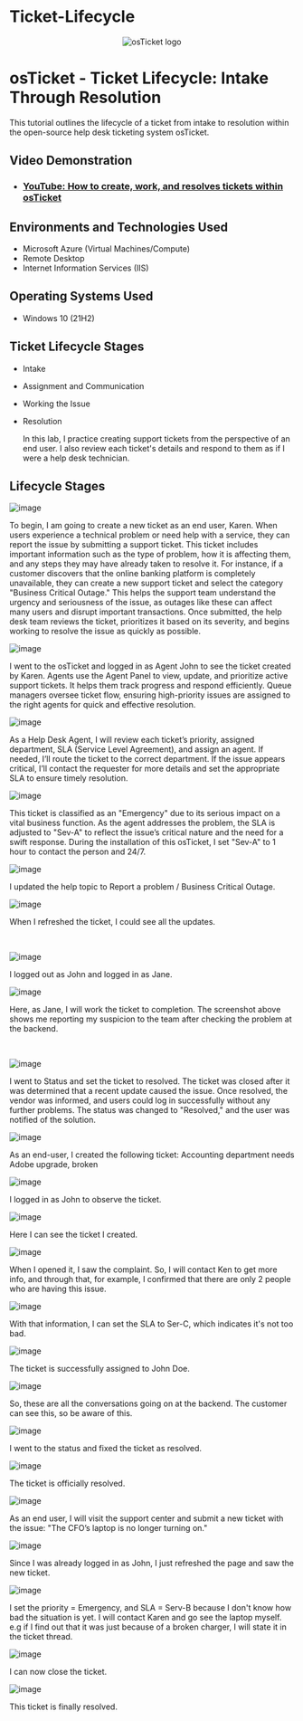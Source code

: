 # Ticket-Lifecycle
<p align="center">
<img src="https://i.imgur.com/Clzj7Xs.png" alt="osTicket logo"/>
</p>

<h1>osTicket - Ticket Lifecycle: Intake Through Resolution</h1>
This tutorial outlines the lifecycle of a ticket from intake to resolution within the open-source help desk ticketing system osTicket.<br />


<h2>Video Demonstration</h2>

- ### [YouTube: How to create, work, and resolves tickets within osTicket](https://www.youtube.com)

<h2>Environments and Technologies Used</h2>

- Microsoft Azure (Virtual Machines/Compute)
- Remote Desktop
- Internet Information Services (IIS)

<h2>Operating Systems Used </h2>

- Windows 10</b> (21H2)

<h2>Ticket Lifecycle Stages</h2>

- Intake
- Assignment and Communication
- Working the Issue
- Resolution

  In this lab, I practice creating support tickets from the perspective of an end user. I also review each ticket's details and respond to them as if I were a help desk technician.

<h2>Lifecycle Stages</h2>

<p>
  
![image](https://github.com/user-attachments/assets/3fec7061-35dc-4097-895a-3e3fb06a5310)

</p>
<p>
To begin, I am going to create a new ticket as an end user, Karen.
When users experience a technical problem or need help with a service, they can report the issue by submitting a support ticket. This ticket includes important information such as the type of problem, how it is affecting them, and any steps they may have already taken to resolve it. For instance, if a customer discovers that the online banking platform is completely unavailable, they can create a new support ticket and select the category "Business Critical Outage." This helps the support team understand the urgency and seriousness of the issue, as outages like these can affect many users and disrupt important transactions. Once submitted, the help desk team reviews the ticket, prioritizes it based on its severity, and begins working to resolve the issue as quickly as possible.

![image](https://github.com/user-attachments/assets/4ec87747-a8db-4f5a-8047-51495f1c58c3)

I went to the osTicket and logged in as Agent John to see the ticket created by Karen. Agents use the Agent Panel to view, update, and prioritize active support tickets. It helps them track progress and respond efficiently. Queue managers oversee ticket flow, ensuring high-priority issues are assigned to the right agents for quick and effective resolution.

![image](https://github.com/user-attachments/assets/e335a72a-bc43-466b-9b2d-9ca6fdb1790d)

As a Help Desk Agent, I will review each ticket’s priority, assigned department, SLA (Service Level Agreement), and assign an agent. If needed, I’ll route the ticket to the correct department. If the issue appears critical, I’ll contact the requester for more details and set the appropriate SLA to ensure timely resolution.   

![image](https://github.com/user-attachments/assets/e9567846-8094-47ab-8c6e-301b3f1d68fc)

This ticket is classified as an "Emergency" due to its serious impact on a vital business function. As the agent addresses the problem, the SLA is adjusted to "Sev-A" to reflect the issue’s critical nature and the need for a swift response. During the installation of this osTicket, I set "Sev-A" to 1 hour to contact the person and 24/7. 

![image](https://github.com/user-attachments/assets/f0b94ee4-0e23-4eb8-8a27-4f98d9ac38d3)

I updated the help topic to Report a problem / Business Critical Outage.

![image](https://github.com/user-attachments/assets/06819b5a-b24d-4e49-999d-e57ad8f49002)

When I refreshed the ticket, I could see all the updates.

</p>
<br />

<p>
  
![image](https://github.com/user-attachments/assets/a2543d12-eb4c-41ef-847d-eadb8763e33a)

</p>
<p>

I logged out as John and logged  in as Jane. 

![image](https://github.com/user-attachments/assets/eb54354c-2492-41a0-8595-182228c5a3ca)

Here, as Jane, I will work the ticket to completion. The screenshot above shows me reporting my suspicion to the team after checking the problem at the backend. 
</p>
<br />

<p>

![image](https://github.com/user-attachments/assets/3288fc5e-b78a-430d-9459-ab6d79830d51)

</p>
<p>
  
I went to Status and set the ticket to resolved. The ticket was closed after it was determined that a recent update caused the issue. Once resolved, the vendor was informed, and users could log in successfully without any further problems. The status was changed to "Resolved," and the user was notified of the solution.

![image](https://github.com/user-attachments/assets/0c0145aa-595e-4ab3-92d2-bb943c5aabc1)

As an end-user, I created the following ticket: Accounting department needs Adobe upgrade, broken

![image](https://github.com/user-attachments/assets/4e1d384f-64f5-40eb-bbb3-e7a9bc0fc4a4)

I logged in as John to observe the ticket. 

![image](https://github.com/user-attachments/assets/1341788e-17e8-4b84-88d5-2903602ed89a)

Here I can see the ticket I created. 

![image](https://github.com/user-attachments/assets/a05c04f5-1b6f-456c-ad56-25f2c36b9116)

When I opened it, I saw the complaint. So, I will contact Ken to get more info, and through that, for example, I confirmed that there are only 2 people who are having this issue.

![image](https://github.com/user-attachments/assets/3e7f801a-d1b2-42f0-87a8-f8b555787243)

With that information, I can set the SLA to Ser-C, which indicates it's not too bad. 

![image](https://github.com/user-attachments/assets/f0e47bc7-53a2-43df-93a9-a6461b9fc5ae) 

The ticket is successfully assigned to John Doe.

![image](https://github.com/user-attachments/assets/1d630fbc-f989-4761-a55b-6755402ad7cd)

So, these are all the conversations going on at the backend. The customer can see this, so be aware of this. 

![image](https://github.com/user-attachments/assets/8464c152-0f62-4e19-ab94-f3f84b80e5dd)

I went to the status and fixed the ticket as resolved. 

![image](https://github.com/user-attachments/assets/03efc6e1-4c4c-4422-be71-49e3b9cb7b1a)

The ticket is officially resolved.

![image](https://github.com/user-attachments/assets/5c4c6676-76d2-436c-8825-1ec59267e99c)

As an end user, I will visit the support center and submit a new ticket with the issue: "The CFO’s laptop is no longer turning on."

![image](https://github.com/user-attachments/assets/f5b04901-639b-4f52-b940-551b93554346)

Since I was already logged in as John, I just refreshed the page and saw the new ticket. 

![image](https://github.com/user-attachments/assets/c5feb218-671b-4092-9d04-39e27f3842c3)

I set the priority = Emergency, and SLA = Serv-B because I don't know how bad the situation is yet. I will contact Karen and go see the laptop myself. e.g if I find out that it was just because of a broken charger, I will state it in the ticket thread. 

![image](https://github.com/user-attachments/assets/cb8ce3d1-7c88-478c-b291-68694de91657)

I can now close the ticket. 

![image](https://github.com/user-attachments/assets/923e45bd-3ac2-4097-9bca-3a3b2ca6ac54)

This ticket is finally resolved.

</p>
<br />
